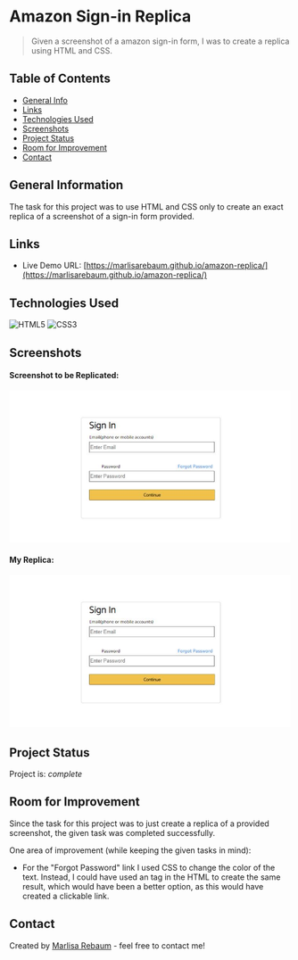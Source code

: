 # Amazon Sign-in Replica
> Given a screenshot of a amazon sign-in form, I was to create a replica using
HTML and CSS.

## Table of Contents
* [General Info](#general-information)
* [Links](#links)
* [Technologies Used](#technologies-used)
* [Screenshots](#screenshots)
* [Project Status](#project-status)
* [Room for Improvement](#room-for-improvement)
* [Contact](#contact)


## General Information
The task for this project was to use HTML and CSS only to create an exact replica
of a screenshot of a sign-in form provided.


## Links
- Live Demo URL: [https://marlisarebaum.github.io/amazon-replica/](https://marlisarebaum.github.io/amazon-replica/)


## Technologies Used
![HTML5](https://img.shields.io/badge/html5-%23E34F26.svg?style=for-the-badge&logo=html5&logoColor=white)
![CSS3](https://img.shields.io/badge/css3-%231572B6.svg?style=for-the-badge&logo=css3&logoColor=white)


## Screenshots

#### Screenshot to be Replicated:
![Sign-in Form to be Replicated](./images/template.JPG)

#### My Replica:
![My Replica](./images/replica.JPG)


## Project Status
Project is:  _complete_ 


## Room for Improvement
Since the task for this project was to just create a replica of a provided screenshot,
the given task was completed successfully.

One area of improvement (while keeping the given tasks in mind):
- For the "Forgot Password" link I used CSS to change the color of the text.
Instead, I could have used an <a> tag in the HTML to create the same result, 
which would have been a better option, as this would have created a clickable 
link.


## Contact
Created by [Marlisa Rebaum](https://www.linkedin.com/in/marlisarebaum/) - feel free to contact me!